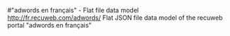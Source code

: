 #"adwords en français" - Flat file data model
http://fr.recuweb.com/adwords/
Flat JSON file data model of the recuweb portal "adwords en français"
